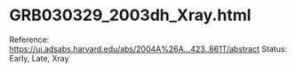 # GRB030329_2003dh_Xray.html

Reference: https://ui.adsabs.harvard.edu/abs/2004A%26A...423..861T/abstract
Status: Early, Late, Xray
